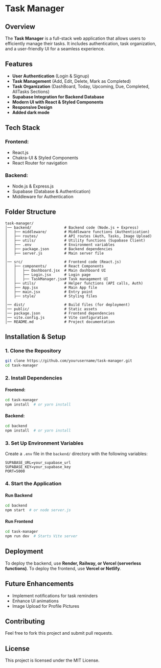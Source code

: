 # Task Manager

## Overview

The **Task Manager** is a full-stack web application that allows users to efficiently manage their tasks. It includes authentication, task organization, and a user-friendly UI for a seamless experience.

## Features

- **User Authentication** (Login & Signup)
- **Task Management** (Add, Edit, Delete, Mark as Completed)
- **Task Organization** (DashBoard, Today, Upcoming, Due, Completed, AllTasks Sections)
- **Supabase Integration for Backend Database**
- **Modern UI with React & Styled Components**
- **Responsive Design**
- **Added dark mode**

## Tech Stack

### **Frontend:**

- React.js
- Chakra-UI & Styled Components
- React Router for navigation

### **Backend:**

- Node.js & Express.js
- Supabase (Database & Authentication)
- Middleware for Authentication

## Folder Structure

```
task-manager/
│── backend/               # Backend code (Node.js + Express)
│   ├── middleware/        # Middleware functions (Authentication)
│   ├── routes/            # API routes (Auth, Tasks, Image Upload)
│   ├── utils/             # Utility functions (Supabase Client)
│   ├── .env               # Environment variables
│   ├── package.json       # Backend dependencies
│   ├── server.js          # Main server file
│
│── src/                   # Frontend code (React.js)
│   ├── components/        # React Components
│   │   ├── Dashboard.jsx  # Main dashboard UI
│   │   ├── Login.jsx      # Login page
│   │   ├── TaskManager.jsx# Task management UI
│   ├── utils/             # Helper functions (API calls, Auth)
│   ├── App.jsx            # Main App file
│   ├── main.jsx           # Entry point
│   ├── style/             # Styling files
│
│── dist/                  # Build files (for deployment)
│── public/                # Static assets
│── package.json           # Frontend dependencies
│── vite.config.js         # Vite configuration
│── README.md              # Project documentation
```

## Installation & Setup

### **1. Clone the Repository**

```sh
git clone https://github.com/yourusername/task-manager.git
cd task-manager
```

### **2. Install Dependencies**

#### **Frontend:**

```sh
cd task-manager
npm install  # or yarn install
```

#### **Backend:**

```sh
cd backend
npm install  # or yarn install
```

### **3. Set Up Environment Variables**

Create a `.env` file in the `backend/` directory with the following variables:

```
SUPABASE_URL=your_supabase_url
SUPABASE_KEY=your_supabase_key
PORT=5000
```

### **4. Start the Application**

#### **Run Backend**

```sh
cd backend
npm start  # or node server.js
```

#### **Run Frontend**

```sh
cd task-manager
npm run dev  # Starts Vite server
```

## Deployment

To deploy the backend, use **Render, Railway, or Vercel (serverless functions)**.
To deploy the frontend, use **Vercel or Netlify**.

## Future Enhancements

- Implement notifications for task reminders
- Enhance UI animations
- Image Upload for Profile Pictures

## Contributing

Feel free to fork this project and submit pull requests.

## License

This project is licensed under the MIT License.
